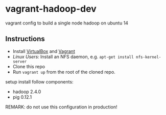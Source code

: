 vagrant-hadoop-dev
==================

vagrant config to build a single node hadoop on ubuntu 14

## Instructions

- Install [VirtualBox](https://www.virtualbox.org/wiki/Downloads) and [Vagrant](http://www.vagrantup.com/downloads.html)
- *Linux Users:* Install an NFS daemon, e.g. `apt-get install nfs-kernel-server` 
- Clone this repo
- Run `vagrant up` from the root of the cloned repo.

setup install follow components:
- hadoop 2.4.0
- pig 0.12.1

REMARK: do not use this configuration in production!

